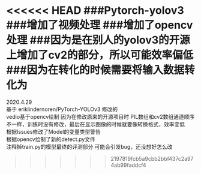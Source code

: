 <<<<<< HEAD
###Pytorch-yolov3
###增加了视频处理
###增加了opencv处理
###因为是在别人的yolov3的开源上增加了cv2的部分，所以可能效率偏低
###因为在转化的时候需要将输入数据转化为
=======
2020.4.29  
基于 eriklindernoren/PyTorch-YOLOv3 修改的  
vedio基于opencv绘制 因为在修改原来的开源项目时 PIL数组和cv2数组通道顺序不一样，训练时没有修改，最后在显示图像的时候就要像转换格式，效率变低  
根据Issues修改了Model的变量类型警告  
根据opencv绘制了新的detect.py文件  
注释掉train.py的模型最终的评测部分 可能会引发bug，还没想好怎么改  
  
>>>>>>> 2197819fcb5a9cbb2bbf437c2a974ab99faddcf4
